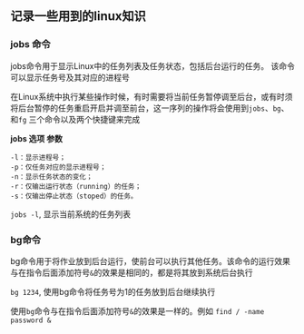 ## 记录一些用到的linux知识

### jobs 命令

jobs命令用于显示Linux中的任务列表及任务状态，包括后台运行的任务。 该命令可以显示任务号及其对应的进程号

在Linux系统中执行某些操作时候，有时需要将当前任务暂停调至后台，或有时须将后台暂停的任务重启开启并调至前台，这一序列的操作将会使用到`jobs`、`bg`、和`fg` 三个命令以及两个快捷键来完成

**jobs 选项 参数**

```
-l：显示进程号；
-p：仅任务对应的显示进程号；
-n：显示任务状态的变化；
-r：仅输出运行状态（running）的任务；
-s：仅输出停止状态（stoped）的任务。
```

`jobs -l`, 显示当前系统的任务列表


### bg命令

bg命令用于将作业放到后台运行，使前台可以执行其他任务。该命令的运行效果与在指令后面添加符号`&`的效果是相同的，都是将其放到系统后台执行

`bg 1234`, 使用bg命令将任务号为1的任务放到后台继续执行

使用`bg`命令与在指令后面添加符号`&`的效果是一样的。例如 `find / -name password &`


